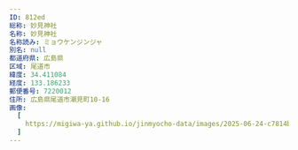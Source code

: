 ```yaml
---
ID: 812ed
総称: 妙見神社
名称: 妙見神社
名称読み: ミョウケンジンジャ
別名: null
都道府県: 広島県
区域: 尾道市
緯度: 34.411084
経度: 133.186233
郵便番号: 7220012
住所: 広島県尾道市潮見町10-16
画像:
  [
    https://migiwa-ya.github.io/jinmyocho-data/images/2025-06-24-c7814b21-bb94-46a9-be28-b1b276de1901.jpg,
  ]
---
```

